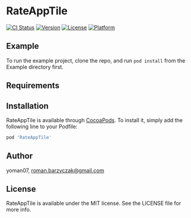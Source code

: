 # RateAppTile

[![CI Status](https://img.shields.io/travis/yoman07/RateAppTile.svg?style=flat)](https://travis-ci.org/yoman07/RateAppTile)
[![Version](https://img.shields.io/cocoapods/v/RateAppTile.svg?style=flat)](https://cocoapods.org/pods/RateAppTile)
[![License](https://img.shields.io/cocoapods/l/RateAppTile.svg?style=flat)](https://cocoapods.org/pods/RateAppTile)
[![Platform](https://img.shields.io/cocoapods/p/RateAppTile.svg?style=flat)](https://cocoapods.org/pods/RateAppTile)

## Example

To run the example project, clone the repo, and run `pod install` from the Example directory first.

## Requirements

## Installation

RateAppTile is available through [CocoaPods](https://cocoapods.org). To install
it, simply add the following line to your Podfile:

```ruby
pod 'RateAppTile'
```

## Author

yoman07, roman.barzyczak@gmail.com

## License

RateAppTile is available under the MIT license. See the LICENSE file for more info.
